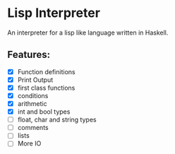 # Lisp Interpreter 

An interpreter for a lisp like language written in Haskell.


## Features:
- [x] Function definitions
- [x] Print Output 
- [x] first class functions  
- [x] conditions 
- [x] arithmetic
- [X] int and bool types
- [ ] float, char and string types 
- [ ] comments
- [ ] lists
- [ ] More IO
